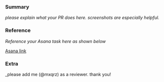 ### Summary

_please explain what your PR does here. screenshots are especially helpful._

### Reference

_Reference your Asana task here as shown below_

[Asana link](https://app.asana.com/0/1202843173947642/1203342704035634/f)

### Extra

_please add me (@mxqrz) as a reviewer. thank you!
